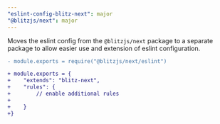 ```yaml
---
"eslint-config-blitz-next": major
"@blitzjs/next": major
---
```


Moves the eslint config from the `@blitzjs/next` package to a separate package to allow easier use and extension of eslint configuration.

```diff
- module.exports = require("@blitzjs/next/eslint")

+ module.exports = {
+    "extends": "blitz-next",
+    "rules": {
+        // enable additional rules
+
+    }
+}
```
